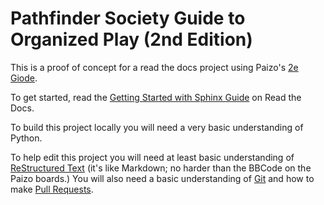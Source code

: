 # Pathfinder Society Guide to Organized Play (2nd Edition)

This is a proof of concept for a read the docs project using Paizo's [2e Giode](http://www.organizedplayfoundation.org/paizo/guides/pfs2guide-en/). 

To get started, read the [Getting Started with Sphinx Guide](https://docs.readthedocs.io/page/intro/getting-started-with-sphinx.html) on Read the Docs. 

To build this project locally you will need a very basic understanding of Python.

To help edit this project you will need at least basic understanding of [ReStructured Text](https://sphinx-rtd-theme.readthedocs.io/en/stable/demo/demo.html) (it's like Markdown; no harder than the BBCode on the Paizo boards.) You will also need a basic understanding of [Git](https://docs.github.com/en/free-pro-team@latest/github/getting-started-with-github) and how to make [Pull Requests](https://docs.github.com/en/free-pro-team@latest/github/collaborating-with-issues-and-pull-requests/creating-a-pull-request).
